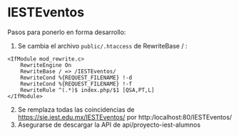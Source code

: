 # IESTEventos
Pasos para ponerlo en forma desarrollo:

1. Se cambia el archivo `public/.htaccess` de RewriteBase / :
```
<IfModule mod_rewrite.c>
    RewriteEngine On
    RewriteBase / => /IESTEventos/
    RewriteCond %{REQUEST_FILENAME} !-d
    RewriteCond %{REQUEST_FILENAME} !-f
    RewriteRule ^(.*)$ index.php/$1 [QSA,PT,L]
</IfModule> 
```

2. Se remplaza todas las coincidencias de
   https://sie.iest.edu.mx/IESTEventos/ por http:/localhost:80/IESTEventos/
3. Asegurarse de descargar la API de api/proyecto-iest-alumnos
